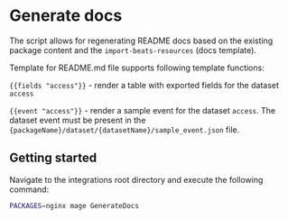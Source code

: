 # Generate docs

The script allows for regenerating README docs based on the existing package content and the `import-beats-resources`
(docs template).

Template for README.md file supports following template functions:

`{{fields "access"}}` - render a table with exported fields for the dataset `access`

`{{event "access"}}` - render a sample event for the dataset `access`. The dataset event must be present in the
`{packageName}/dataset/{datasetName}/sample_event.json` file.

## Getting started

Navigate to the integrations root directory and execute the following command:

```bash
PACKAGES=nginx mage GenerateDocs
```